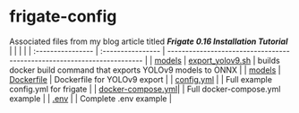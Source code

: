 # frigate-config

Associated files from my blog article titled ***Frigate 0.16 Installation Tutorial***
|                   |                   |                                                                         |
| :---------------- | :---------------- | ----------------------------------------------------------------------- |
| [models](models)  | [export_yolov9.sh](models/export_yolov9.sh) | builds docker build command that exports YOLOv9 models to ONNX |
| [models](models)  | [Dockerfile](models/Dockerfile) | Dockerfile for YOLOv9 export |
| [config.yml](config.yml) | | Full example config.yml for frigate |
| [docker-compose.yml](docker-compose.yml)| | Full docker-compose.yml example |
| [.env](.env) | | Complete .env example |
